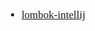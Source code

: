 <span  style="font-family: Simsun,serif; font-size: 17px; ">

- [lombok-intellij](https://github.com/mplushnikov/lombok-intellij-plugin/releases) 

</span>